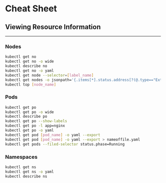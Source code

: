 # Cheat Sheet
## Viewing Resource Information
---
### **Nodes**

```bash
kubectl get no
kubectl get no -o wide
kubectl describe no
kubectl get no -o yaml
kubectl get node --selector=[label_name]
kubectl get nodes -o jsonpath='{.items[*].status.address[?(@.type=="ExternalIP")].address}'
kubectl top [node_name]
```

### **Pods**

```bash
kubectl get po
kubectl get po -o wide
kubectl describe po
kubectl get po --show-labels
kubectl get po -l app=nginx
kubectl get po -o yaml
kubectl get pod [pod_name] -o yaml --export
kubectl get pod [pod_name] -o yaml --export > nameoffile.yaml
kubectl get pods --filed-selector status.phase=Running
```

### **Namespaces**
```bash
kubectl get ns
kubectl get ns -o yaml
kubectl describe ns
```



